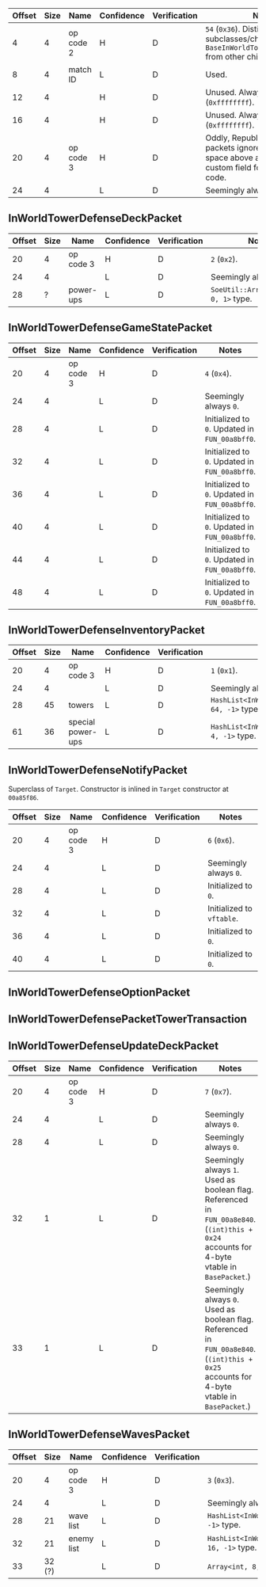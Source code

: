 
| Offset | Size | Name | Confidence | Verification | Notes |
| ---- | ---- | ---- | ---- | ---- | ---- |
| 4 | 4 | op code 2 | H | D | `54` (`0x36`). Distinguishes subclasses/children of `BaseInWorldTowerDefensePacket` from other children. |
| 8 | 4 | match ID | L | D | Used. |
| 12 | 4 |  | H | D | Unused. Always `-1` (`0xffffffff`). |
| 16 | 4 |  | H | D | Unused. Always `-1` (`0xffffffff`). |
| 20 | 4 | op code 3 | H | D | Oddly, Republic Defender packets ignore the unused space above and have a custom field for the third op code. |
| 24 | 4 |  | L | D | Seemingly always `0`. |
## InWorldTowerDefenseDeckPacket

| Offset | Size | Name | Confidence | Verification | Notes |
| ---- | ---- | ---- | ---- | ---- | ---- |
| 20 | 4 | op code 3 | H | D | `2` (`0x2`). |
| 24 | 4 |  | L | D | Seemingly always `0`. |
| 28 | ? | power-ups | L | D | `SoeUtil::Array<DeckSlot, 0, 1>` type.  |
## InWorldTowerDefenseGameStatePacket

| Offset | Size | Name | Confidence | Verification | Notes |
| ---- | ---- | ---- | ---- | ---- | ---- |
| 20 | 4 | op code 3 | H | D | `4` (`0x4`). |
| 24 | 4 |  | L | D | Seemingly always `0`. |
| 28 | 4 |  | L | D | Initialized to `0`. Updated in `FUN_00a8bff0`. |
| 32 | 4 |  | L | D | Initialized to `0`. Updated in `FUN_00a8bff0`. |
| 36 | 4 |  | L | D | Initialized to `0`. Updated in `FUN_00a8bff0`. |
| 40 | 4 |  | L | D | Initialized to `0`. Updated in `FUN_00a8bff0`. |
| 44 | 4 |  | L | D | Initialized to `0`. Updated in `FUN_00a8bff0`. |
| 48 | 4 |  | L | D | Initialized to `0`. Updated in `FUN_00a8bff0`. |
## InWorldTowerDefenseInventoryPacket

| Offset | Size | Name | Confidence | Verification | Notes |
| ---- | ---- | ---- | ---- | ---- | ---- |
| 20 | 4 | op code 3 | H | D | `1` (`0x1`). |
| 24 | 4 |  | L | D | Seemingly always `0`. |
| 28 | 45 | towers | L | D | `HashList<InWorldTowerDefenseTower, 64, -1>` type. |
| 61 | 36 | special power-ups | L | D | `HashList<InWorldTowerDefenseSpecial, 4, -1>` type. |
## InWorldTowerDefenseNotifyPacket
Superclass of `Target`. Constructor is inlined in `Target` constructor at `00a85f86`.

| Offset | Size | Name | Confidence | Verification | Notes |
| ---- | ---- | ---- | ---- | ---- | ---- |
| 20 | 4 | op code 3 | H | D | `6` (`0x6`). |
| 24 | 4 |  | L | D | Seemingly always `0`. |
| 28 | 4 |  | L | D | Initialized to `0`. |
| 32 | 4 |  | L | D | Initialized to `vftable`. |
| 36 | 4 |  | L | D | Initialized to `0`. |
| 40 | 4 |  | L | D | Initialized to `0`. |
## InWorldTowerDefenseOptionPacket

## InWorldTowerDefensePacketTowerTransaction

## InWorldTowerDefenseUpdateDeckPacket

| Offset | Size | Name | Confidence | Verification | Notes |
| ---- | ---- | ---- | ---- | ---- | ---- |
| 20 | 4 | op code 3 | H | D | `7` (`0x7`). |
| 24 | 4 |  | L | D | Seemingly always `0`. |
| 28 | 4 |  | L | D | Seemingly always `0`. |
| 32 | 1 |  | L | D | Seemingly always `1`. Used as boolean flag. Referenced in `FUN_00a8e840`. (`(int)this + 0x24` accounts for 4-byte vtable in `BasePacket`.) |
| 33 | 1 |  | L | D | Seemingly always `0`. Used as boolean flag. Referenced in `FUN_00a8e840`. (`(int)this + 0x25` accounts for 4-byte vtable in `BasePacket`.) |
## InWorldTowerDefenseWavesPacket
| Offset | Size | Name | Confidence | Verification | Notes |
| ---- | ---- | ---- | ---- | ---- | ---- |
| 20 | 4 | op code 3 | H | D | `3` (`0x3`). |
| 24 | 4 |  | L | D | Seemingly always `0`. |
| 28 | 21 | wave list | L | D | `HashList<InWorldTowerDefenseWave, 16, -1>` type. |
| 32 | 21 | enemy list | L | D | `HashList<InWorldTowerDefenseEnemyEntry, 16, -1>` type. |
| 33 | 32 (?) |  | L | D | `Array<int, 8, 1>` type. |
